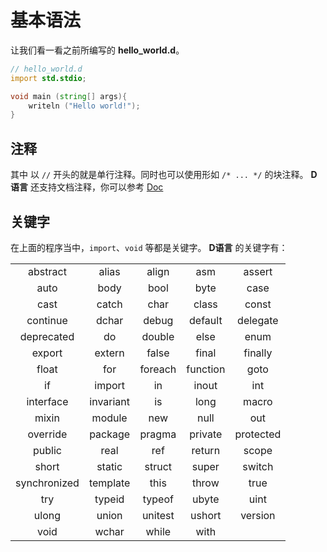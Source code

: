 # 基本语法
让我们看一看之前所编写的 **hello_world.d**。
``` d
// hello_world.d
import std.stdio;

void main (string[] args){
    writeln ("Hello world!");
}
```
## 注释
其中 以 `//` 开头的就是单行注释。同时也可以使用形如 `/* ... */` 的块注释。
**D语言** 还支持文档注释，你可以参考 [Doc](https://dlang.org/spec/ddoc.html)

## 关键字
在上面的程序当中，`import`、`void` 等都是关键字。
**D语言** 的关键字有：


|               |               |               |               |               |
|:-------------:|:-------------:|:-------------:|:-------------:|:-------------:|
|abstract       |alias          |align          |asm            |assert         |
|auto           |body           |bool           |byte           |case           |
|cast           |catch          |char           |class          |const          |
|continue       |dchar          |debug          |default        |delegate       |
|deprecated     |do             |double         |else           |enum           |
|export         |extern         |false          |final          |finally        |
|float          |for            |foreach        |function       |goto           |
|if             |import         |in             |inout          |int            |
|interface      |invariant      |is             |long           |macro          |
|mixin          |module         |new            |null           |out            |
|override       |package        |pragma         |private        |protected      |
|public         |real           |ref            |return         |scope          |
|short          |static         |struct         |super          |switch         |
|synchronized   |template       |this           |throw          |true           |
|try            |typeid         |typeof         |ubyte          |uint           |
|ulong          |union          |unitest        |ushort         |version        |
|void           |wchar          |while          |with           |               |



